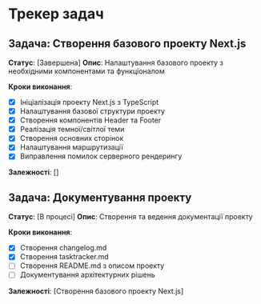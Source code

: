 # Трекер задач

## Задача: Створення базового проекту Next.js
**Статус**: [Завершена]
**Опис**: Налаштування базового проекту з необхідними компонентами та функціоналом

**Кроки виконання**:
- [x] Ініціалізація проекту Next.js з TypeScript
- [x] Налаштування базової структури проекту
- [x] Створення компонентів Header та Footer
- [x] Реалізація темної/світлої теми    
- [x] Створення основних сторінок
- [x] Налаштування маршрутизації
- [x] Виправлення помилок серверного рендерингу

**Залежності**: []

## Задача: Документування проекту
**Статус**: [В процесі]
**Опис**: Створення та ведення документації проекту

**Кроки виконання**:
- [x] Створення changelog.md
- [x] Створення tasktracker.md
- [ ] Створення README.md з описом проекту
- [ ] Документування архітектурних рішень

**Залежності**: [Створення базового проекту Next.js] 